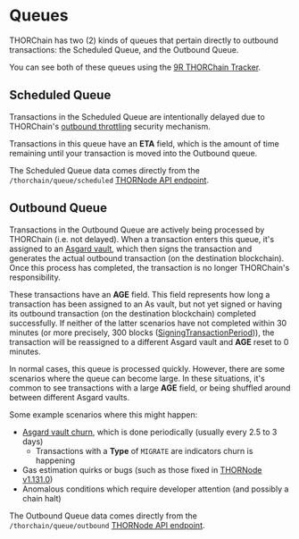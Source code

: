 # Queues

THORChain has two (2) kinds of queues that pertain directly to outbound
transactions: the Scheduled Queue, and the Outbound Queue.

You can see both of these queues using the [9R THORChain Tracker].

## Scheduled Queue

Transactions in the Scheduled Queue are intentionally delayed due to
THORChain's [outbound throttling](delays.md) security mechanism.

Transactions in this queue have an **ETA** field, which is the amount of time
remaining until your transaction is moved into the Outbound queue.

The Scheduled Queue data comes directly from the `/thorchain/queue/scheduled`
[THORNode API endpoint][1].

## Outbound Queue

Transactions in the Outbound Queue are actively being processed by THORChain
(i.e. not delayed).  When a transaction enters this queue, it's assigned to an
[Asgard vault], which then signs the transaction and generates the actual
outbound transaction (on the destination blockchain).  Once this process has
completed, the transaction is no longer THORChain's responsibility.

These transactions have an **AGE** field.  This field represents how long a
transaction has been assigned to an As vault, but not yet signed or having its
outbound transaction (on the destination blockchain) completed successfully.
If neither of the latter scenarios have not completed within 30 minutes (or
more precisely, 300 blocks ([SigningTransactionPeriod][3])), the transaction
will be reassigned to a different Asgard vault and **AGE** reset to 0 minutes.

In normal cases, this queue is processed quickly.  However, there are some
scenarios where the queue can become large.  In these situations, it's common
to see transactions with a large **AGE** field, or being shuffled around
between different Asgard vaults.

Some example scenarios where this might happen:

- [Asgard vault churn][2], which is done periodically (usually every 2.5 to 3 days)
  - Transactions with a **Type** of `MIGRATE` are indicators churn is happening
- Gas estimation quirks or bugs (such as those fixed in [THORNode v1.131.0][4])
- Anomalous conditions which require developer attention (and possibly a chain halt)

The Outbound Queue data comes directly from the `/thorchain/queue/outbound`
[THORNode API endpoint][1].

[1]: https://thornode.ninerealms.com/thorchain/doc
[2]: https://docs.thorchain.org/thornodes/overview#churning
[3]: https://thornode.ninerealms.com/thorchain/constants
[4]: https://gitlab.com/thorchain/thornode/-/tags/v1.131.0
[9R THORChain Tracker]: https://track.ninerealms.com/
[Asgard vault]: https://thorchain-university.medium.com/under-the-hood-asgard-vaults-tss-and-node-churns-4767f3a5624b
